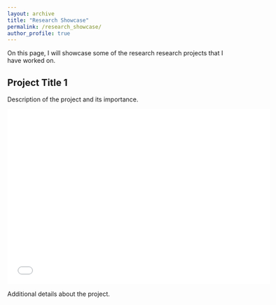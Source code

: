 ```yaml
---
layout: archive
title: "Research Showcase"
permalink: /research_showcase/
author_profile: true
---
```


On this page, I will showcase some of the research research projects that I have worked on.


## Project Title 1
Description of the project and its importance.

<embed src="/images/Param_estimates.pdf" width="600" height="400" type="application/pdf">

Additional details about the project.

